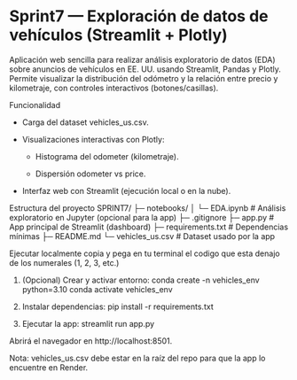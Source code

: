 # Sprint7 — Exploración de datos de vehículos (Streamlit + Plotly)

Aplicación web sencilla para realizar análisis exploratorio de datos (EDA) sobre anuncios de vehículos en EE. UU. usando Streamlit, Pandas y Plotly.
Permite visualizar la distribución del odómetro y la relación entre precio y kilometraje, con controles interactivos (botones/casillas).

Funcionalidad

- Carga del dataset vehicles_us.csv.

- Visualizaciones interactivas con Plotly:

  - Histograma del odometer (kilometraje).

  - Dispersión odometer vs price.

- Interfaz web con Streamlit (ejecución local o en la nube).

Estructura del proyecto
SPRINT7/
├─ notebooks/
│ └─ EDA.ipynb # Análisis exploratorio en Jupyter (opcional para la app)
├─ .gitignore
├─ app.py # App principal de Streamlit (dashboard)
├─ requirements.txt # Dependencias mínimas
├─ README.md
└─ vehicles_us.csv # Dataset usado por la app

Ejecutar localmente
copia y pega en tu terminal el codigo que esta denajo de los numerales (1, 2, 3, etc.)

1. (Opcional) Crear y activar entorno:
   conda create -n vehicles_env python=3.10
   conda activate vehicles_env

2. Instalar dependencias:
   pip install -r requirements.txt

3. Ejecutar la app:
   streamlit run app.py

Abrirá el navegador en http://localhost:8501.

Nota: vehicles_us.csv debe estar en la raíz del repo para que la app lo encuentre en Render.
